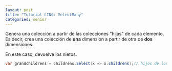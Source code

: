 ```yaml
---
layout: post
title: "Tutorial LINQ: SelectMany"
categories: senior
---
```


Genera una colección a partir de las colecciones "hijas" de cada elemento<!--more-->. Es decir, crea una colección de **una** dimensión a partir de otra de **dos** dimensiones.

En este caso, devuelve los nietos.
```csharp
var grandchildrens = childrens.Select(x => x.childrens);// hijos de los hijos.
```